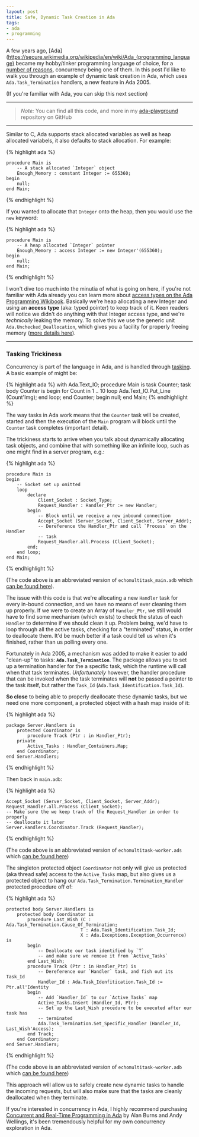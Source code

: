 ```yaml
---
layout: post
title: Safe, Dynamic Task Creation in Ada
tags:
- ada
- programming
---
```



A few years ago,
[Ada](https://secure.wikimedia.org/wikipedia/en/wiki/Ada_(programming_language)
became my hobby/tinker programming language of choice, for a [number of
reasons](/2010/12/06/ada-surely-you-jest-mr-pythonman.html), concurrency being
one of them. In this post I'd like to walk you through an example of dynamic
task creation in Ada, which uses `Ada.Task_Termination` handlers, a new feature
in Ada 2005.

(If you're familiar with Ada, you can skip this next section)

---

> *Note:* You can find all this code, and more in my
[ada-playground](https://github.com/rtyler/ada-playground) repository on GitHub

---

Similar to C, Ada supports stack allocated variables as well as heap allocated
variabels, it also defaults to stack allocation. For example:

{% highlight ada %}

    procedure Main is
        -- A stack allocated `Integer` object
        Enough_Memory : constant Integer := 655360;
    begin
        null;
    end Main;

{% endhighlight %}

If you wanted to allocate that `Integer` onto the heap, then you would use the
`new` keyword:

{% highlight ada %}

    procedure Main is
        -- A heap allocated `Integer` pointer
        Enough_Memory : access Integer := new Integer'(655360);
    begin
        null;
    end Main;

{% endhighlight %}


I won't dive too much into the minutia of what is going on here, if you're not
familiar with Ada already you can learn more about [access types on the Ada
Programming
Wikibook](http://en.wikibooks.org/wiki/Ada_Programming/Types/access). Basically
we're heap allocating a new Integer and using an  **access type** (aka: typed
pointer) to keep track of it. Keen readers will notice we didn't do anything
with that Integer access type, and we're _technically_ leaking the memory. To
solve this we use the generic unit `Ada.Unchecked_Deallocation`, which gives
you a facility for properly freeing memory ([more details
here](http://en.wikibooks.org/wiki/Ada_Programming/Types/access#Deleting_objects_from_a_storage_pool)).


---

### Tasking Trickiness

Concurrency is part of the language in Ada, and is handled through
[tasking](http://en.wikibooks.org/wiki/Ada_Programming/Tasking). A basic
example of might be:

{% highlight ada %}
    with Ada.Text_IO;
    procedure Main is
        task Counter;
        task body Counter is
        begin
            for Count in 1 .. 10 loop
                Ada.Text_IO.Put_Line (Count'Img);
            end loop;
        end Counter;
    begin
        null;
    end Main;
{% endhighlight %}

The way tasks in Ada work means that the `Counter` task will be created,
started and then the execution of the `Main` program will block until the
`Counter` task completes (important detail).

The trickiness starts to arrive when you talk about dynamically allocating task
objects, and combine that with something like an infinite loop, such as one
might find in a server program, e.g.:

{% highlight ada %}

    procedure Main is
    begin
        -- Socket set up omitted
        loop
            declare
                Client_Socket : Socket_Type;
                Request_Handler : Handler_Ptr := new Handler;
            begin
                -- Block until we receive a new inbound connection
                Accept_Socket (Server_Socket, Client_Socket, Server_Addr);
                -- Dereference the Handler_Ptr and call `Process` on the Handler
                -- task
                Request_Handler.all.Process (Client_Socket);
            end;
        end loop;
    end Main;

{% endhighlight %}

(The code above is an abbreviated version of `echomultitask_main.adb` which [can
be found
here](https://github.com/rtyler/ada-playground/blob/master/echomultitask_main.adb)).

The issue with this code is that we're allocating a new `Handler` task for
every in-bound connection, and we have no means of ever cleaning them up
properly. If we were to create an Array of `Handler_Ptr`, we still would have
to find some mechanism (which exists) to check the status of each `Handler` to
determine if we should clean it up. Problem being, we'd have to loop through
all the active tasks, checking for a "terminated" status, in order to
deallocate them. It'd be much better if a task could tell us when it's
finished, rather than us polling every one.

Fortunately in Ada 2005, a mechanism was added to make it easier to add
"clean-up" to tasks: **`Ada.Task_Termination`**. The package allows you to set
up a termination handler for the a specific task, which the runtime will call
when that task terminates. _Unfortunately_ however, the handler procedure that
can be invoked when the task terminates will **not** be passed a pointer to
the task itself, but rather the `Task_Id` (`Ada.Task_Identification.Task_Id`).

**So close** to being able to properly deallocate these dynamic tasks, but we
need one more component, a protected object with a hash map inside of it:

{% highlight ada %}

    package Server.Handlers is
        protected Coordinator is
            procedure Track (Ptr : in Handler_Ptr);
        private
            Active_Tasks : Handler_Containers.Map;
        end Coordinator;
    end Server.Handlers;

{% endhighlight %}

Then back in `main.adb`:

{% highlight ada %}

    Accept_Socket (Server_Socket, Client_Socket, Server_Addr);
    Request_Handler.all.Process (Client_Socket);
    -- Make sure the we keep track of the Request_Handler in order to properly
    -- deallocate it later
    Server.Handlers.Coordinator.Track (Request_Handler);

{% endhighlight %}

(The code above is an abbreviated version of `echomultitask-worker.ads` which
[can be found
here](https://github.com/rtyler/ada-playground/blob/master/echomultitask-worker.ads))

The singleton protected object `Coordinator` not only will give us protected
(aka thread safe) access to the `Active_Tasks` map, but also gives us a
protected object to hang our `Ada.Task_Termination.Termination_Handler`
protected procedure off of:


{% highlight ada %}

    protected body Server.Handlers is
        protected body Coordinator is
            procedure Last_Wish (C : Ada.Task_Termination.Cause_Of_Termination;
                                T : Ada.Task_Identification.Task_Id;
                                X : Ada.Exceptions.Exception_Occurrence) is
            begin
                -- Deallocate our task identified by `T`
                -- and make sure we remove it from `Active_Tasks`
            end Last_Wish;
            procedure Track (Ptr : in Handler_Ptr) is
                -- Dereference our `Handler` task, and fish out its Task_Id
                Handler_Id : Ada.Task_Idenfitication.Task_Id := Ptr.all'Identity
            begin
                -- Add `Handler_Id` to our `Active_Tasks` map
                Active_Tasks.Insert (Handler_Id, Ptr);
                -- Set up the Last_Wish procedure to be executed after our task has
                -- terminated
                Ada.Task_Termination.Set_Specific_Handler (Handler_Id, Last_Wish'Access);
            end Track;
        end Coordinator;
    end Server.Handlers;

{% endhighlight %}

(The code above is an abbreviated version of `echomultitask-worker.adb` which
[can be found here](https://github.com/rtyler/ada-playground/blob/master/echomultitask-worker.adb))


This approach will allow us to safely create new dynamic tasks to handle the
incoming requests, but will also make sure that the tasks are cleanly
deallocated when they terminate.

If you're interested in concurrency in Ada, I
highly recommend purchasing [Concurrent and Real-Time Programming in
Ada](http://www.amazon.com/gp/product/0521866979?ie=UTF8&tag=unethicalblog-20&linkCode=as2&camp=1789&creative=390957&creativeASIN=0521866979)
by Alan Burns and Andy Wellings, it's been tremendously helpful for my own
concurrency exploration in Ada.
